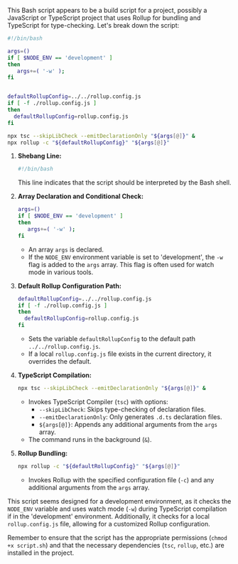 This Bash script appears to be a build script for a project, possibly a JavaScript or TypeScript project that uses Rollup for bundling and TypeScript for type-checking. Let's break down the script:

```bash
#!/bin/bash

args=()
if [ $NODE_ENV == 'development' ]
then
   args+=( '-w' );
fi


defaultRollupConfig=../../rollup.config.js
if [ -f ./rollup.config.js ]
then
  defaultRollupConfig=rollup.config.js
fi

npx tsc --skipLibCheck --emitDeclarationOnly "${args[@]}" &
npx rollup -c "${defaultRollupConfig}" "${args[@]}"
```

1. **Shebang Line:**
   ```bash
   #!/bin/bash
   ```
   This line indicates that the script should be interpreted by the Bash shell.

2. **Array Declaration and Conditional Check:**
   ```bash
   args=()
   if [ $NODE_ENV == 'development' ]
   then
      args+=( '-w' );
   fi
   ```
   - An array `args` is declared.
   - If the `NODE_ENV` environment variable is set to 'development', the `-w` flag is added to the `args` array. This flag is often used for watch mode in various tools.

3. **Default Rollup Configuration Path:**
   ```bash
   defaultRollupConfig=../../rollup.config.js
   if [ -f ./rollup.config.js ]
   then
     defaultRollupConfig=rollup.config.js
   fi
   ```
   - Sets the variable `defaultRollupConfig` to the default path `../../rollup.config.js`.
   - If a local `rollup.config.js` file exists in the current directory, it overrides the default.

4. **TypeScript Compilation:**
   ```bash
   npx tsc --skipLibCheck --emitDeclarationOnly "${args[@]}" &
   ```
   - Invokes TypeScript Compiler (`tsc`) with options:
     - `--skipLibCheck`: Skips type-checking of declaration files.
     - `--emitDeclarationOnly`: Only generates `.d.ts` declaration files.
     - `${args[@]}`: Appends any additional arguments from the `args` array.
   - The command runs in the background (`&`).

5. **Rollup Bundling:**
   ```bash
   npx rollup -c "${defaultRollupConfig}" "${args[@]}"
   ```
   - Invokes Rollup with the specified configuration file (`-c`) and any additional arguments from the `args` array.

This script seems designed for a development environment, as it checks the `NODE_ENV` variable and uses watch mode (`-w`) during TypeScript compilation if in the 'development' environment. Additionally, it checks for a local `rollup.config.js` file, allowing for a customized Rollup configuration.

Remember to ensure that the script has the appropriate permissions (`chmod +x script.sh`) and that the necessary dependencies (`tsc`, `rollup`, etc.) are installed in the project.